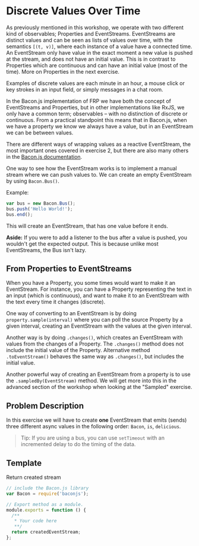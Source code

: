 # Discrete Values Over Time

As previously mentioned in this workshop, we operate with two different kind
of observables; Properties and EventStreams. EventStreams are distinct values
and can be seen as lists of values over time, with the semantics `[(t, v)]`,
where each instance of a value have a connected time. An EventStream only have
value in the exact moment a new value is pushed at the stream, and does not have an
initial value. This is in contrast to Properties which are continuous and can
have an initial value (most of the time). More on Properties in the next exercise.

Examples of discrete values are each minute in an hour, a mouse click or key
strokes in an input field, or simply messages in a chat room.

In the Bacon.js implementation of FRP we have both the concept of EventStreams
and Properties, but in other implementations like RxJS, we only have a common
term; observables – with no distinction of discrete or continuous. From a practical
standpoint this means that in Bacon.js, when we have a property we know we always
have a value, but in an EventStream we can be between values.

There are different ways of wrapping values as a reactive EventStream, the most
important ones covered in exercise 2, but there are also many others in the
[Bacon.js documentation](https://github.com/baconjs/bacon.js#creating-streams).

One way to see how the EventStream works is to implement a manual stream where
we can push values to. We can create an empty EventStream by using `Bacon.Bus()`.

Example:
```javascript
var bus = new Bacon.Bus();
bus.push('Hello World!');
bus.end();
```

This will create an EventStream, that has one value before it ends.

**Aside:** If you were to add a listener to the bus after a value is pushed,
you wouldn't get the expected output. This is because unlike most EventStreams,
the Bus isn't lazy.

## From Properties to EventStreams

When you have a Property, you some times would want to make it an EventStream.
For instance, you can have a Property representing the text in an input (which
is continuous), and want to make it to an EventStream with the text every time
it changes (discrete).

One way of converting to an EventStream is by doing `property.sample(interval)` where
you can poll the source Property by a given interval, creating an EventStream with
the values at the given interval.

Another way is by doing `.changes()`, which creates an EventStream with values
from the changes of a Property. The `.changes()` method does not include the
initial value of the Property. Alternative method `.toEventStream()` behaves
the same way as `.changes()`, but includes the initial value.

Another powerful way of creating an EventStream from a property is to use the
`.sampledBy(EventStream)` method. We will get more into this in the advanced
section of the workshop when looking at the "Sampled" exercise.

## Problem Description

In this exercise we will have to create **one** EventStream that emits (sends) three
different async values in the following order: `Bacon`, `is`, `delicious`.

> Tip: If you are using a bus, you can use `setTimeout` with an incremented delay
to do the timing of the data.

## Template

Return created stream
```js
// include the Bacon.js library
var Bacon = require('baconjs');

// Export method as a module.
module.exports = function () {
  /**
   * Your code here
   **/
  return createdEventStream;
};
```